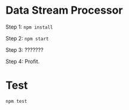 # Data Stream Processor

Step 1: `npm install`

Step 2: `npm start`

Step 3: ???????

Step 4: Profit.

# Test

`npm test`
